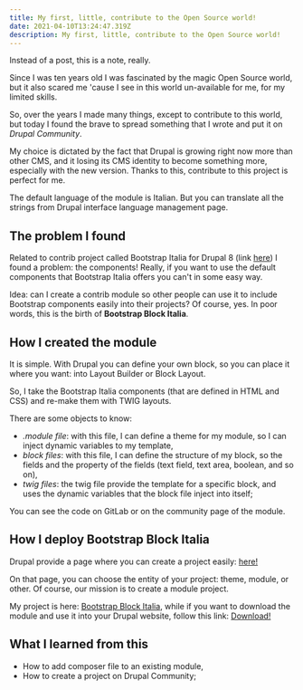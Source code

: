 ```yaml
---
title: My first, little, contribute to the Open Source world!
date: 2021-04-10T13:24:47.319Z
description: My first, little, contribute to the Open Source world!
---
```

Instead of a post, this is a note, really.

Since I was ten years old I was fascinated by the magic Open Source world, but it also scared me 'cause I see in this world un-available for me, for my limited skills. 

So, over the years I made many things, except to contribute to this world, but today I found the brave to spread something that I wrote and put it on *Drupal Community*.

My choice is dictated by the fact that Drupal is growing right now more than other CMS, and it losing its CMS identity to become something more, especially with the new version. Thanks to this, contribute to this project is perfect for me.

The default language of the module is Italian. But you can translate all the strings from Drupal interface language management page.

## The problem I found

Related to contrib project called Bootstrap Italia for Drupal 8 (link [here](https://www.drupal.org/project/bootstrap_italia)) I found a problem: the components! Really, if you want to use the default components that Bootstrap Italia offers you can't in some easy way. 

Idea: can I create a contrib module so other people can use it to include Bootstrap components easily into their projects? Of course, yes. In poor words, this is the birth of **Bootstrap Block Italia**.

## How I created the module

It is simple. With Drupal you can define your own block, so you can place it where you want: into Layout Builder or Block Layout. 

So, I take the Bootstrap Italia components (that are defined in HTML and CSS) and re-make them with TWIG layouts. 

There are some objects to know: 

* *.module file*: with this file, I can define a theme for my module, so I can inject dynamic variables to my template,
* *block files*: with this file, I can define the structure of my block, so the fields and the property of the fields (text field, text area, boolean, and so on),
* *twig files*: the twig file provide the template for a specific block, and uses the dynamic variables that the block file inject into itself;

You can see the code on GitLab or on the community page of the module. 

## How I deploy Bootstrap Block Italia

Drupal provide a page where you can create a project easily: [here!](https://www.drupal.org/project/add) 

On that page, you can choose the entity of your project: theme, module, or other. Of course, our mission is to create a module project.

My project is here: [Bootstrap Block Italia](https://www.drupal.org/project/bootstrap_block_italia), while if you want to download the module and use it into your Drupal website, follow this link: [Download!](https://www.drupal.org/project/bootstrap_block_italia/releases/1.0.x-dev)

## What I learned from this

* How to add composer file to an existing module,
* How to create a project on Drupal Community;